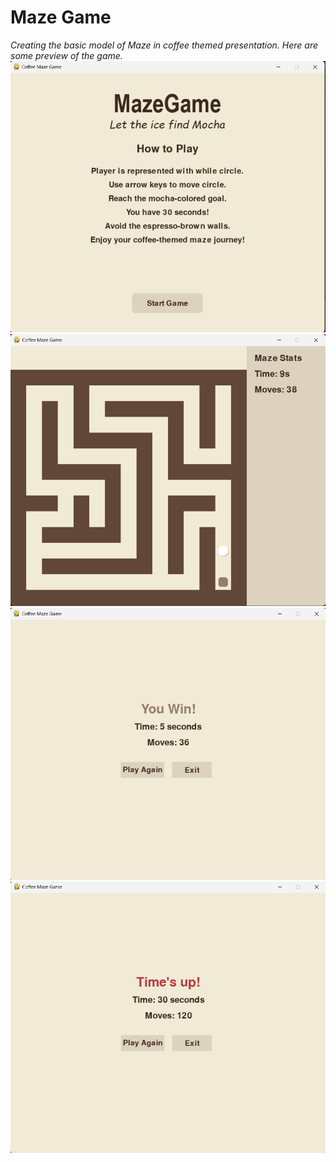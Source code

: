 # Maze Game 
_Creating the basic model of Maze in coffee themed presentation. Here are some preview of the game._
![Alt Text](img/image1.png)
![Alt Text](img/image2.png)
![Alt Text](img/image3.png)
![Alt Text](img/image4.png)
